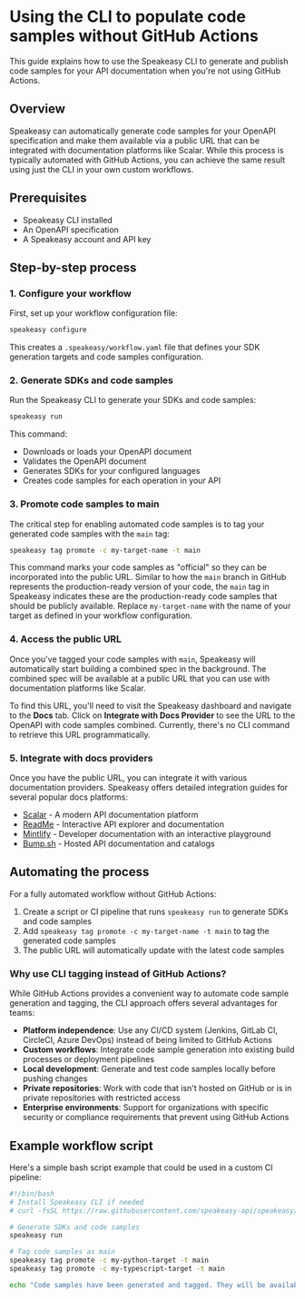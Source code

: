 # Using the CLI to populate code samples without GitHub Actions

This guide explains how to use the Speakeasy CLI to generate and publish code samples for your API documentation when you're not using GitHub Actions.

## Overview

Speakeasy can automatically generate code samples for your OpenAPI specification and make them available via a public URL that can be integrated with documentation platforms like Scalar. While this process is typically automated with GitHub Actions, you can achieve the same result using just the CLI in your own custom workflows.

## Prerequisites

- Speakeasy CLI installed
- An OpenAPI specification
- A Speakeasy account and API key

## Step-by-step process

### 1. Configure your workflow

First, set up your workflow configuration file:

```bash
speakeasy configure
```

This creates a `.speakeasy/workflow.yaml` file that defines your SDK generation targets and code samples configuration.

### 2. Generate SDKs and code samples

Run the Speakeasy CLI to generate your SDKs and code samples:

```bash
speakeasy run
```

This command:
- Downloads or loads your OpenAPI document
- Validates the OpenAPI document
- Generates SDKs for your configured languages
- Creates code samples for each operation in your API

### 3. Promote code samples to main

The critical step for enabling automated code samples is to tag your generated code samples with the `main` tag:

```bash
speakeasy tag promote -c my-target-name -t main
```

This command marks your code samples as "official" so they can be incorporated into the public URL. Similar to how the `main` branch in GitHub represents the production-ready version of your code, the `main` tag in Speakeasy indicates these are the production-ready code samples that should be publicly available. Replace `my-target-name` with the name of your target as defined in your workflow configuration.

### 4. Access the public URL

Once you've tagged your code samples with `main`, Speakeasy will automatically start building a combined spec in the background. The combined spec will be available at a public URL that you can use with documentation platforms like Scalar.

To find this URL, you'll need to visit the Speakeasy dashboard and navigate to the **Docs** tab. Click on **Integrate with Docs Provider** to see the URL to the OpenAPI with code samples combined. Currently, there's no CLI command to retrieve this URL programmatically.

### 5. Integrate with docs providers

Once you have the public URL, you can integrate it with various documentation providers. Speakeasy offers detailed integration guides for several popular docs platforms:

- [Scalar](/docs/integrations/scalar) - A modern API documentation platform
- [ReadMe](/docs/integrations/readme) - Interactive API explorer and documentation
- [Mintlify](/docs/integrations/mintlify) - Developer documentation with an interactive playground
- [Bump.sh](/docs/integrations/bump) - Hosted API documentation and catalogs

## Automating the process

For a fully automated workflow without GitHub Actions:

1. Create a script or CI pipeline that runs `speakeasy run` to generate SDKs and code samples
2. Add `speakeasy tag promote -c my-target-name -t main` to tag the generated code samples
3. The public URL will automatically update with the latest code samples

### Why use CLI tagging instead of GitHub Actions?

While GitHub Actions provides a convenient way to automate code sample generation and tagging, the CLI approach offers several advantages for teams:

- **Platform independence**: Use any CI/CD system (Jenkins, GitLab CI, CircleCI, Azure DevOps) instead of being limited to GitHub Actions
- **Custom workflows**: Integrate code sample generation into existing build processes or deployment pipelines
- **Local development**: Generate and test code samples locally before pushing changes
- **Private repositories**: Work with code that isn't hosted on GitHub or is in private repositories with restricted access
- **Enterprise environments**: Support for organizations with specific security or compliance requirements that prevent using GitHub Actions

## Example workflow script

Here's a simple bash script example that could be used in a custom CI pipeline:

```bash
#!/bin/bash
# Install Speakeasy CLI if needed
# curl -fsSL https://raw.githubusercontent.com/speakeasy-api/speakeasy/main/install.sh | sh

# Generate SDKs and code samples
speakeasy run

# Tag code samples as main
speakeasy tag promote -c my-python-target -t main
speakeasy tag promote -c my-typescript-target -t main

echo "Code samples have been generated and tagged. They will be available at the public URL in the Speakeasy dashboard."
```
